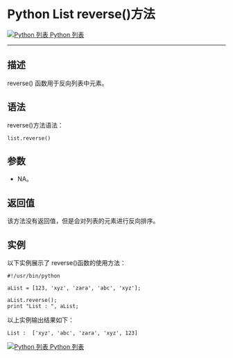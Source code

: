 Python List reverse()方法
=======================

 [![Python 列表](../images/up.gif) Python 列表](python-lists.html)

* * *

描述
--

reverse() 函数用于反向列表中元素。

语法
--

reverse()方法语法：
```
list.reverse()
```
参数
--

*   NA。

返回值
---

该方法没有返回值，但是会对列表的元素进行反向排序。

实例
--

以下实例展示了 reverse()函数的使用方法：
```
#!/usr/bin/python

aList = [123, 'xyz', 'zara', 'abc', 'xyz'];

aList.reverse();
print "List : ", aList;
```
以上实例输出结果如下：
```
List :  ['xyz', 'abc', 'zara', 'xyz', 123]
```
 [![Python 列表](../images/up.gif) Python 列表](python-lists.html)
